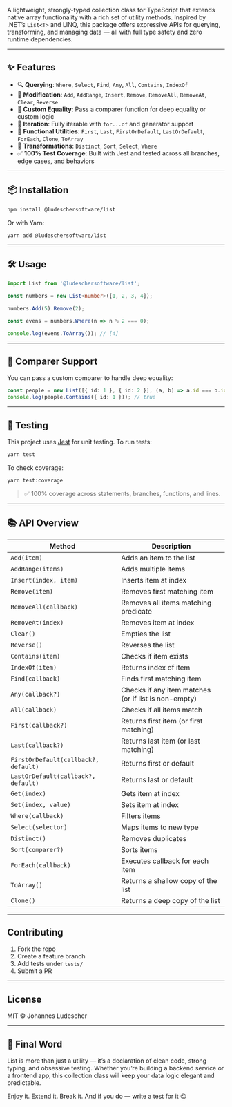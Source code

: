 A lightweight, strongly-typed collection class for TypeScript that extends native array functionality with a rich set of utility methods. Inspired by .NET’s `List<T>` and LINQ, this package offers expressive APIs for querying, transforming, and managing data — all with full type safety and zero runtime dependencies.

---

## ✨ Features

- 🔍 **Querying**: `Where`, `Select`, `Find`, `Any`, `All`, `Contains`, `IndexOf`
- 🔄 **Modification**: `Add`, `AddRange`, `Insert`, `Remove`, `RemoveAll`, `RemoveAt`, `Clear`, `Reverse`
- 🧠 **Custom Equality**: Pass a comparer function for deep equality or custom logic
- 🔁 **Iteration**: Fully iterable with `for...of` and generator support
- 🧪 **Functional Utilities**: `First`, `Last`, `FirstOrDefault`, `LastOrDefault`, `ForEach`, `Clone`, `ToArray`
- 🧼 **Transformations**: `Distinct`, `Sort`, `Select`, `Where`
- ✅ **100% Test Coverage**: Built with Jest and tested across all branches, edge cases, and behaviors

---

## 📦 Installation

```bash
npm install @ludeschersoftware/list
```

Or with Yarn:

```bash
yarn add @ludeschersoftware/list
```

---

## 🛠️ Usage

```ts
import List from '@ludeschersoftware/list';

const numbers = new List<number>([1, 2, 3, 4]);

numbers.Add(5).Remove(2);

const evens = numbers.Where(n => n % 2 === 0);

console.log(evens.ToArray()); // [4]
```

---

## 🧩 Comparer Support

You can pass a custom comparer to handle deep equality:

```ts
const people = new List([{ id: 1 }, { id: 2 }], (a, b) => a.id === b.id);
console.log(people.Contains({ id: 1 })); // true
```

---

## 🧪 Testing

This project uses [Jest](https://jestjs.io) for unit testing. To run tests:

```bash
yarn test
```

To check coverage:

```bash
yarn test:coverage
```

> ✅ 100% coverage across statements, branches, functions, and lines.

---

## 📚 API Overview

| Method              | Description                                      |
|---------------------|--------------------------------------------------|
| `Add(item)`         | Adds an item to the list                         |
| `AddRange(items)`   | Adds multiple items                              |
| `Insert(index, item)` | Inserts item at index                          |
| `Remove(item)`      | Removes first matching item                      |
| `RemoveAll(callback)` | Removes all items matching predicate           |
| `RemoveAt(index)`   | Removes item at index                            |
| `Clear()`           | Empties the list                                 |
| `Reverse()`         | Reverses the list                                |
| `Contains(item)`    | Checks if item exists                            |
| `IndexOf(item)`     | Returns index of item                            |
| `Find(callback)`    | Finds first matching item                        |
| `Any(callback?)`    | Checks if any item matches (or if list is non-empty) |
| `All(callback)`     | Checks if all items match                        |
| `First(callback?)`  | Returns first item (or first matching)           |
| `Last(callback?)`   | Returns last item (or last matching)             |
| `FirstOrDefault(callback?, default)` | Returns first or default        |
| `LastOrDefault(callback?, default)`  | Returns last or default         |
| `Get(index)`        | Gets item at index                               |
| `Set(index, value)` | Sets item at index                               |
| `Where(callback)`   | Filters items                                    |
| `Select(selector)`  | Maps items to new type                           |
| `Distinct()`        | Removes duplicates                               |
| `Sort(comparer?)`   | Sorts items                                      |
| `ForEach(callback)` | Executes callback for each item                  |
| `ToArray()`         | Returns a shallow copy of the list               |
| `Clone()`           | Returns a deep copy of the list                  |

---

## Contributing

1. Fork the repo
2. Create a feature branch
3. Add tests under `tests/`
4. Submit a PR

---

## License

MIT © Johannes Ludescher

---

## 🏁 Final Word

List is more than just a utility — it’s a declaration of clean code, strong typing, and obsessive testing. Whether you’re building a backend service or a frontend app, this collection class will keep your data logic elegant and predictable.

Enjoy it. Extend it. Break it. And if you do — write a test for it 😉